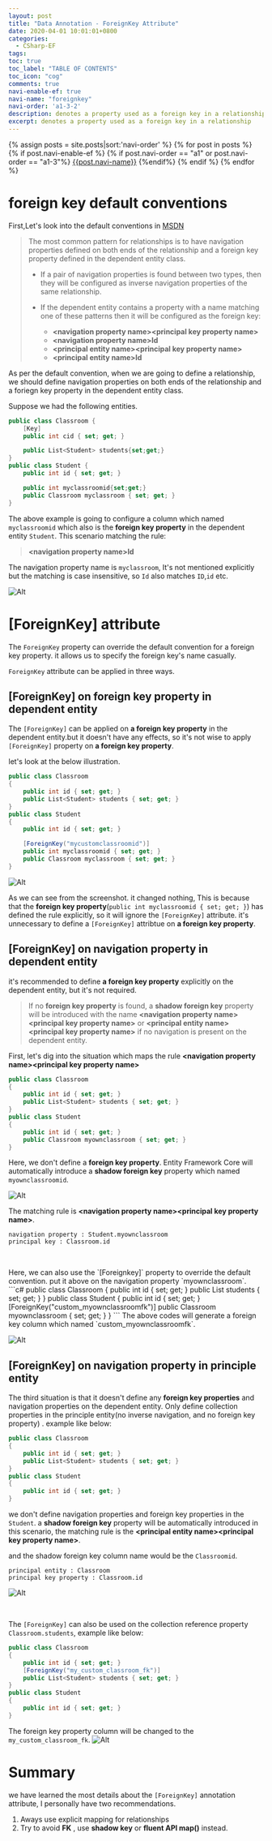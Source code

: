 ```yaml
---
layout: post
title: "Data Annotation - ForeignKey Attribute"
date: 2020-04-01 10:01:01+0800
categories:
  - CSharp-EF
tags:
toc: true
toc_label: "TABLE OF CONTENTS"
toc_icon: "cog"
comments: true
navi-enable-ef: true
navi-name: "foreignkey"
navi-order: 'a1-3-2'
description: denotes a property used as a foreign key in a relationship
excerpt: denotes a property used as a foreign key in a relationship
---
```

<!--navigation bar-->
<div class='navi-link-container'>
  {% assign posts = site.posts|sort:'navi-order' %}
  {% for post in posts %}
    {% if post.navi-enable-ef %}
        {% if post.navi-order == "a1" or
              post.navi-order == "a1-3"%}
            <a href="{{ site.baseurl }}{{ post.url }}" class='navi-link'>{{post.navi-name}}</a>
        {%endif%}
    {% endif %}
  {% endfor %}
<a class='navi-link'></a></div>
<!--navigation bar-->

# foreign key default conventions

First,Let's look into the default conventions in [MSDN](https://docs.microsoft.com/en-us/ef/core/modeling/relationships?tabs=fluent-api%2Cfluent-api-simple-key%2Csimple-key#conventions)


>The most common pattern for relationships is to have navigation properties defined on both ends of the relationship and a foreign key property defined in the dependent entity class.
>
> * If a pair of navigation properties is found between two types, then they will be configured as inverse navigation properties of the same relationship.
>
>* If the dependent entity contains a property with a name matching one of these patterns then it will be configured as the foreign key:
>
>   * **\<navigation property name\>\<principal key property name\>**  
>   * **\<navigation property name\>Id**  
>   * **\<principal entity name\>\<principal key property name\>**  
>   * **\<principal entity name\>Id**

As per the default convention, when we are going to define a relationship, we should define navigation properties on both ends of the relationship and a foriegn key property in the dependent entity class.

Suppose we had the following entities.

```c#
public class Classroom { 
    [Key]
    public int cid { set; get; }

    public List<Student> students{set;get;}
}
public class Student { 
    public int id { set; get; }

    public int myclassroomid{set;get;}
    public Classroom myclassroom { set; get; }
}
```

The above example is going to configure a column which named `myclassroomid` which also is the **foreign key property** in the dependent entity `Student`. This scenario matching the rule: 
> **\<navigation property name\>Id**

The navigation property name is `myclassroom`, It's not mentioned explicitly but the matching is case insensitive, so `Id` also matches `ID`,`id` etc.

![Alt][1]

# [ForeignKey] attribute

The  `ForeignKey` property can override the default convention for a foreign key property. it allows us to specify the foreign key's name casually.

`ForeignKey` attribute can be applied in three ways.

## [ForeignKey] on foreign key property in dependent entity

The `[ForeignKey]` can be applied on **a foreign key property** in the dependent entity.but it doesn't have any effects, so it's not wise to apply `[ForeignKey]` property on **a foreign key property**.

let's look at the below illustration.
```c#
public class Classroom
{
    public int id { set; get; }
    public List<Student> students { set; get; }
}
public class Student
{
    public int id { set; get; }

    [ForeignKey("mycustomclassroomid")]
    public int myclassroomid { set; get; }
    public Classroom myclassroom { set; get; }
}
```
![Alt][2]

As we can see from the screenshot. it changed nothing, This is because that the **foreign key property**(`public int myclassroomid { set; get; }`) has defined the rule explicitly, so it will ignore the `[ForeignKey]` attribute. it's unnecessary to define a `[ForeignKey]` attribtue on **a foreign key property**.


## [ForeignKey] on navigation property in dependent entity
it's recommended to define **a foreign key property** explicitly on the dependent entity, but it's not required. 
> If no **foreign key property** is found, a **shadow foreign key** property will be introduced with the name **\<navigation property name\>\<principal key property name\>** or **\<principal entity name\>\<principal key property name\>** if no navigation is present on the dependent entity.

First, let's dig into the situation which maps the rule **\<navigation property name\>\<principal key property name\>**
```c#
public class Classroom
{
    public int id { set; get; }
    public List<Student> students { set; get; }
}
public class Student
{
    public int id { set; get; }
    public Classroom myownclassroom { set; get; }
}
```
Here, we don't define a **foreign key property**. Entity Framework Core will automatically introduce a **shadow foreign key** property which named `myownclassroomid`. 

![Alt][3]

The matching rule is **\<navigation property name\>\<principal key property name\>**. 
```
navigation property : Student.myownclassroom
principal key : Classroom.id
```
<p>&nbsp;</p>
Here, we can also use the `[Foreignkey]` property to override the default convention. put it above on the navigation property `myownclassroom`.
```c#
public class Classroom
{
    public int id { set; get; }
    public List<Student> students { set; get; }
}
public class Student
{
    public int id { set; get; }
    [ForeignKey("custom_myownclassroomfk")]
    public Classroom myownclassroom { set; get; }
}
```
The above codes will generate a foreign key column which named `custom_myownclassroomfk`. 

![Alt][4]

## [ForeignKey] on navigation property in principle entity
The third situation is that it doesn't define any **foreign key properties** and navigation properties on the dependent entity.
Only define collection properties in the principle entity(no inverse navigation, and no foreign key property) . example like below:

```c#
public class Classroom
{
    public int id { set; get; }
    public List<Student> students { set; get; }
}
public class Student
{
    public int id { set; get; }
}
```
we don't define navigation properties and foreign key properties in the `Student`. a **shadow foreign key** property will be automatically introduced in this scenario, the matching rule is the **\<principal entity name\>\<principal key property name\>**. 

and the shadow foreign key column name would be the `Classroomid`.
```
principal entity : Classroom
principal key property : Classroom.id
```
![Alt][5]


<p>&nbsp;</p>

The `[ForeignKey]` can also be used on the collection reference property `Classroom.students`, example like below:
```c#
public class Classroom
{
    public int id { set; get; }
    [ForeignKey("my_custom_classroom_fk")]
    public List<Student> students { set; get; }
}
public class Student
{
    public int id { set; get; }
}
```
The foreign key property column will be changed to the `my_custom_classroom_fk`. 
![Alt][6]

# Summary
we have learned the most details about the `[ForeignKey]` annotation attribute, I personally have two recommendations.
1. Aways use explicit mapping for relationships
2. Try to avoid **FK** , use **shadow key** or **fluent API map()** instead.




[1]:/blog/blog/public/img/2020-04-01-Data-Annotation-Attribute-Foreignkey-b.png
[2]:/blog/blog/public/img/2020-04-01-Data-Annotation-Attribute-Foreignkey-a.png
[3]:/blog/blog/public/img/2020-04-01-Data-Annotation-Attribute-Foreignkey-c.png
[4]:/blog/blog/public/img/2020-04-01-Data-Annotation-Attribute-Foreignkey-d.png
[5]:/blog/blog/public/img/2020-04-01-Data-Annotation-Attribute-Foreignkey-e.png
[6]:/blog/blog/public/img/2020-04-01-Data-Annotation-Attribute-Foreignkey-f.png
